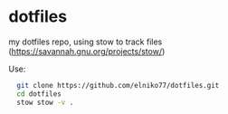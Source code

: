 # dotfiles
my dotfiles repo, using stow to track files (https://savannah.gnu.org/projects/stow/)


Use:

```bash
  git clone https://github.com/elniko77/dotfiles.git
  cd dotfiles
  stow stow -v .
```



